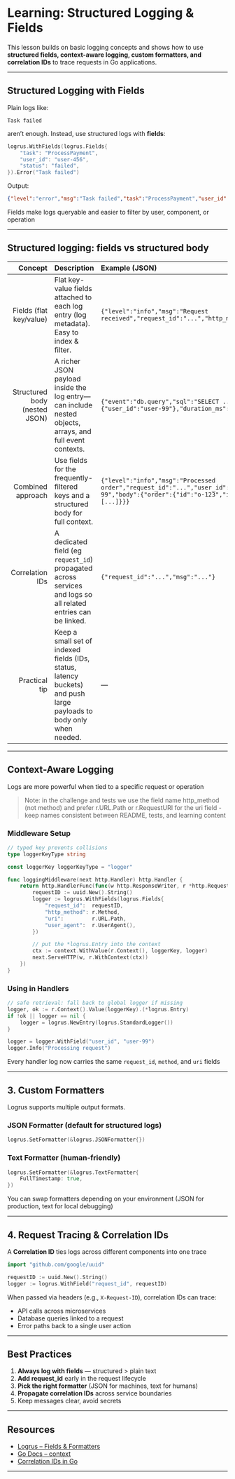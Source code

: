 # Learning: Structured Logging & Fields

This lesson builds on basic logging concepts and shows how to use **structured fields, context-aware logging, custom formatters, and correlation IDs** to trace requests in Go applications.

---

## **Structured Logging with Fields**

Plain logs like:

```
Task failed
```

aren’t enough. Instead, use structured logs with **fields**:

```go
logrus.WithFields(logrus.Fields{
    "task": "ProcessPayment",
    "user_id": "user-456",
    "status": "failed",
}).Error("Task failed")
```

Output:

```json
{"level":"error","msg":"Task failed","task":"ProcessPayment","user_id":"user-456","status":"failed"}
```

Fields make logs queryable and easier to filter by user, component, or operation

---
## Structured logging: fields vs structured body
|                       Concept | Description                                                                                                         | Example (JSON)                                                                                                                  | Pros                                                                              | Cons                                                                                    | Notes / Tooling                                                                                                        |
| ----------------------------: | :------------------------------------------------------------------------------------------------------------------ | :------------------------------------------------------------------------------------------------------------------------------ | :-------------------------------------------------------------------------------- | :-------------------------------------------------------------------------------------- | :--------------------------------------------------------------------------------------------------------------------- |
|       Fields (flat key/value) | Flat key-value fields attached to each log entry (log metadata). Easy to index & filter.                            | `{"level":"info","msg":"Request received","request_id":"...","http_method":"GET"}`                                              | Fast to search and aggregate; good for correlation IDs, status codes, user IDs.   | Can be limiting for deeply nested context.                                              | Use for primary searchable dimensions (request ids, user ids, status, latency). `logrus.WithFields()` is a common API. |
| Structured body (nested JSON) | A richer JSON payload inside the log entry—can include nested objects, arrays, and full event contexts.             | `{"event":"db.query","sql":"SELECT ...","params":{"user_id":"user-99"},"duration_ms":12}`                                       | Stores deep context for debugging and replay; ideal for log analytics and traces. | Bigger logs, potentially more storage and noise; needs schemas for consistent querying. | Use for complex events (DB queries, error stacks, HTTP payloads). Index selectively to avoid cost.                     |
|             Combined approach | Use fields for the frequently-filtered keys and a structured body for full context.                                 | `{"level":"info","msg":"Processed order","request_id":"...","user_id":"user-99","body":{"order":{"id":"o-123","items":[...]}}}` | Best of both worlds: quick filters + full context on demand.                      | More work to design consistent schemas.                                                 | Recommended pattern in production; allows fast dashboards and deep investigations.                                     |
|               Correlation IDs | A dedicated field (eg `request_id`) propagated across services and logs so all related entries can be linked.       | `{"request_id":"...","msg":"..."} `                                                                                             | Enables tracing across services, useful for distributed debugging.                | Needs generation & propagation discipline (middleware, headers).                        | Use UUIDs, include in headers (e.g., `X-Request-ID`) and log fields.                                                   |
|                 Practical tip | Keep a small set of indexed fields (IDs, status, latency buckets) and push large payloads to body only when needed. | —                                                                                                                               | Reduces storage/cost while keeping searchability.                                 | —                                                                                       | Consider log retention/rotation and PII policies.                                                                      |


---
## **Context-Aware Logging**

Logs are more powerful when tied to a specific request or operation
> Note: in the challenge and tests we use the field name http_method (not method) and prefer r.URL.Path or r.RequestURI for the uri field - keep names consistent between README, tests, and learning content

### Middleware Setup

```go
// typed key prevents collisions
type loggerKeyType string

const loggerKey loggerKeyType = "logger"

func loggingMiddleware(next http.Handler) http.Handler {
    return http.HandlerFunc(func(w http.ResponseWriter, r *http.Request) {
        requestID := uuid.New().String()
        logger := logrus.WithFields(logrus.Fields{
            "request_id":  requestID,
            "http_method": r.Method,
            "uri":         r.URL.Path,
            "user_agent":  r.UserAgent(),
        })

        // put the *logrus.Entry into the context
        ctx := context.WithValue(r.Context(), loggerKey, logger)
        next.ServeHTTP(w, r.WithContext(ctx))
    })
}
```

### Using in Handlers

```go
// safe retrieval: fall back to global logger if missing
logger, ok := r.Context().Value(loggerKey).(*logrus.Entry)
if !ok || logger == nil {
    logger = logrus.NewEntry(logrus.StandardLogger())
}

logger = logger.WithField("user_id", "user-99")
logger.Info("Processing request")
```

Every handler log now carries the same `request_id`, `method`, and `uri` fields

---

## **3. Custom Formatters**

Logrus supports multiple output formats.

### JSON Formatter (default for structured logs)

```go
logrus.SetFormatter(&logrus.JSONFormatter{})
```

### Text Formatter (human-friendly)

```go
logrus.SetFormatter(&logrus.TextFormatter{
    FullTimestamp: true,
})
```

You can swap formatters depending on your environment (JSON for production, text for local debugging)

---

## **4. Request Tracing & Correlation IDs**

A **Correlation ID** ties logs across different components into one trace

```go
import "github.com/google/uuid"

requestID := uuid.New().String()
logger := logrus.WithField("request_id", requestID)
```

When passed via headers (e.g., `X-Request-ID`), correlation IDs can trace:

* API calls across microservices
* Database queries linked to a request
* Error paths back to a single user action

---

## **Best Practices**

1. **Always log with fields** — structured > plain text
2. **Add request_id** early in the request lifecycle
3. **Pick the right formatter** (JSON for machines, text for humans)
4. **Propagate correlation IDs** across service boundaries
5. Keep messages clear, avoid secrets

---

## **Resources**

* [Logrus – Fields & Formatters](https://github.com/sirupsen/logrus)
* [Go Docs – context](https://pkg.go.dev/context)
* [Correlation IDs in Go](https://blog.golang.org/context)

---